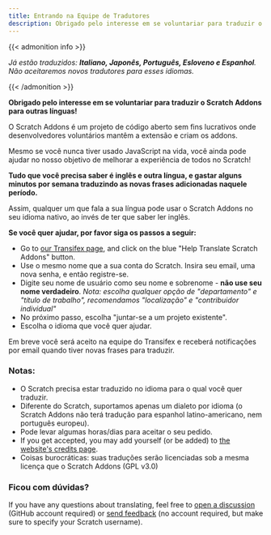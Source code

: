 ```yaml
---
title: Entrando na Equipe de Tradutores
description: Obrigado pelo interesse em se voluntariar para traduzir o Scratch Addons para outras línguas! O Scratch Addons é um projeto de código aberto sem fins lucrativos onde desenvolvedores voluntários mantêm a extensão e criam os addons.
---
```


{{< admonition info >}}

_Já estão traduzidos: **Italiano, Japonês, Português, Esloveno e Espanhol**. Não aceitaremos novos tradutores para esses idiomas._

{{< /admonition >}}

**Obrigado pelo interesse em se voluntariar para traduzir o Scratch Addons para outras línguas!**

O Scratch Addons é um projeto de código aberto sem fins lucrativos onde desenvolvedores voluntários mantêm a extensão e criam os addons.

Mesmo se você nunca tiver usado JavaScript na vida, você ainda pode ajudar no nosso objetivo de melhorar a experiência de todos no Scratch!

**Tudo que você precisa saber é inglês e outra língua, e gastar alguns minutos por semana traduzindo as novas frases adicionadas naquele período.**

Assim, qualquer um que fala a sua língua pode usar o Scratch Addons no seu idioma nativo, ao invés de ter que saber ler inglês.

**Se você quer ajudar, por favor siga os passos a seguir:**

- Go to [our Transifex page](https://app.transifex.com/scratch-addons/scratch-addons-extension/), and click on the blue "Help Translate Scratch Addons" button.
- Use o mesmo nome que a sua conta do Scratch. Insira seu email, uma nova senha, e então registre-se.
- Digite seu nome de usuário como seu nome e sobrenome - **não use seu nome verdadeiro**.
_Nota: escolha qualquer opção de "departamento" e "título de trabalho", recomendamos "localização" e "contribuidor individual"_
- No próximo passo, escolha "juntar-se a um projeto existente".
- Escolha o idioma que você quer ajudar.

Em breve você será aceito na equipe do Transifex e receberá notificações por email quando tiver novas frases para traduzir.

### Notas:

- O Scratch precisa estar traduzido no idioma para o qual você quer traduzir.
- Diferente do Scratch, suportamos apenas um dialeto por idioma (o Scratch Addons não terá tradução para espanhol latino-americano, nem português europeu).
- Pode levar algumas horas/dias para aceitar o seu pedido.
- If you get accepted, you may add yourself (or be added) to [the website's credits page](/credits).
- Coisas burocráticas: suas traduções serão licenciadas sob a mesma licença que o Scratch Addons (GPL v3.0)

### Ficou com dúvidas?

If you have any questions about translating, feel free to [open a discussion](https://github.com/ScratchAddons/ScratchAddons/discussions) (GitHub account required) or [send feedback](/feedback) (no account required, but make sure to specify your Scratch username).
